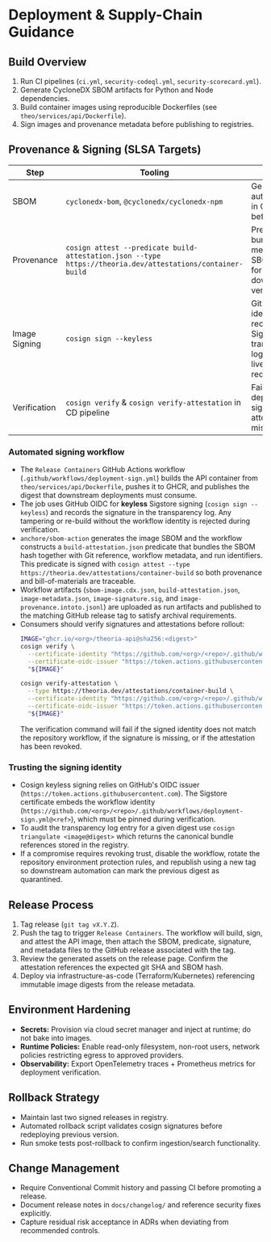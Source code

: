 # Deployment & Supply-Chain Guidance

## Build Overview

1. Run CI pipelines (`ci.yml`, `security-codeql.yml`, `security-scorecard.yml`).
2. Generate CycloneDX SBOM artifacts for Python and Node dependencies.
3. Build container images using reproducible Dockerfiles (see `theo/services/api/Dockerfile`).
4. Sign images and provenance metadata before publishing to registries.

## Provenance & Signing (SLSA Targets)

| Step | Tooling | Notes |
| --- | --- | --- |
| SBOM | `cyclonedx-bom`, `@cyclonedx/cyclonedx-npm` | Generated automatically in CI; review before release. |
| Provenance | `cosign attest --predicate build-attestation.json --type https://theoria.dev/attestations/container-build` | Predicate bundles build metadata plus SBOM digest for downstream verification. |
| Image Signing | `cosign sign --keyless` | GitHub OIDC identity is recorded in the Sigstore transparency log; no long-lived keys required. |
| Verification | `cosign verify` & `cosign verify-attestation` in CD pipeline | Fail deployment if signature or attestation missing/invalid. |

### Automated signing workflow

- The `Release Containers` GitHub Actions workflow (`.github/workflows/deployment-sign.yml`) builds the API container from
  `theo/services/api/Dockerfile`, pushes it to GHCR, and publishes the digest that downstream deployments must consume.
- The job uses GitHub OIDC for **keyless** Sigstore signing (`cosign sign --keyless`) and records the signature in the
  transparency log. Any tampering or re-build without the workflow identity is rejected during verification.
- `anchore/sbom-action` generates the image SBOM and the workflow constructs a `build-attestation.json` predicate that bundles
  the SBOM hash together with Git reference, workflow metadata, and run identifiers. This predicate is signed with
  `cosign attest --type https://theoria.dev/attestations/container-build` so both provenance and bill-of-materials are
  traceable.
- Workflow artifacts (`sbom-image.cdx.json`, `build-attestation.json`, `image-metadata.json`, `image-signature.sig`, and
  `image-provenance.intoto.jsonl`) are uploaded as run artifacts and published to the matching GitHub release tag to satisfy
  archival requirements.
- Consumers should verify signatures and attestations before rollout:
  ```bash
  IMAGE="ghcr.io/<org>/theoria-api@sha256:<digest>"
  cosign verify \
    --certificate-identity "https://github.com/<org>/<repo>/.github/workflows/deployment-sign.yml@refs/tags/<tag>" \
    --certificate-oidc-issuer "https://token.actions.githubusercontent.com" \
    "${IMAGE}"

  cosign verify-attestation \
    --type https://theoria.dev/attestations/container-build \
    --certificate-identity "https://github.com/<org>/<repo>/.github/workflows/deployment-sign.yml@refs/tags/<tag>" \
    --certificate-oidc-issuer "https://token.actions.githubusercontent.com" \
    "${IMAGE}"
  ```
  The verification command will fail if the signed identity does not match the repository workflow, if the signature is
  missing, or if the attestation has been revoked.

### Trusting the signing identity

- Cosign keyless signing relies on GitHub's OIDC issuer (`https://token.actions.githubusercontent.com`). The Sigstore
  certificate embeds the workflow identity (`https://github.com/<org>/<repo>/.github/workflows/deployment-sign.yml@<ref>`),
  which must be pinned during verification.
- To audit the transparency log entry for a given digest use `cosign triangulate <image@digest>` which returns the canonical
  bundle references stored in the registry.
- If a compromise requires revoking trust, disable the workflow, rotate the repository environment protection rules, and
  republish using a new tag so downstream automation can mark the previous digest as quarantined.

## Release Process

1. Tag release (`git tag vX.Y.Z`).
2. Push the tag to trigger `Release Containers`. The workflow will build, sign, and attest the API image, then attach the
   SBOM, predicate, signature, and metadata files to the GitHub release associated with the tag.
3. Review the generated assets on the release page. Confirm the attestation references the expected git SHA and SBOM hash.
4. Deploy via infrastructure-as-code (Terraform/Kubernetes) referencing immutable image digests from the release metadata.

## Environment Hardening

- **Secrets:** Provision via cloud secret manager and inject at runtime; do not bake into images.
- **Runtime Policies:** Enable read-only filesystem, non-root users, network policies restricting egress to approved providers.
- **Observability:** Export OpenTelemetry traces + Prometheus metrics for deployment verification.

## Rollback Strategy

- Maintain last two signed releases in registry.
- Automated rollback script validates cosign signatures before redeploying previous version.
- Run smoke tests post-rollback to confirm ingestion/search functionality.

## Change Management

- Require Conventional Commit history and passing CI before promoting a release.
- Document release notes in `docs/changelog/` and reference security fixes explicitly.
- Capture residual risk acceptance in ADRs when deviating from recommended controls.
